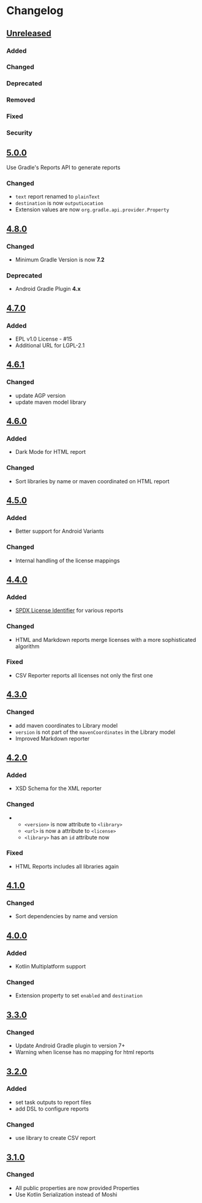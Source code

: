 # Changelog

## [Unreleased]

### Added

### Changed

### Deprecated

### Removed

### Fixed

### Security

## [5.0.0]

Use Gradle's Reports API to generate reports

### Changed

- `text` report renamed to `plainText`
- `destination` is now `outputLocation`
- Extension values are now `org.gradle.api.provider.Property`

## [4.8.0]

### Changed

- Minimum Gradle Version is now **7.2**

### Deprecated

- Android Gradle Plugin **4.x**

## [4.7.0]

### Added

- EPL v1.0 License - #15
- Additional URL for LGPL-2.1

## [4.6.1]

### Changed

- update AGP version
- update maven model library

## [4.6.0]

### Added

- Dark Mode for HTML report

### Changed

- Sort libraries by name or maven coordinated on HTML report

## [4.5.0]

### Added

- Better support for Android Variants

### Changed

- Internal handling of the license mappings

## [4.4.0]

### Added

- [SPDX License Identifier](https://spdx.org/licenses/) for various reports

### Changed

- HTML and Markdown reports merge licenses with a more sophisticated algorithm

### Fixed

- CSV Reporter reports all licenses not only the first one

## [4.3.0]

### Changed

- add maven coordinates to Library model
- `version` is not part of the `mavenCoordinates` in the Library model
- Improved Markdown reporter

## [4.2.0]

### Added

- XSD Schema for the XML reporter

### Changed

- 
    - `<version>` is now attribute to `<library>`
    - `<url>` is now a attribute to `<license>`
    - `<library>` has an `id` attribute now

### Fixed

- HTML Reports includes all libraries again

## [4.1.0]

### Changed

- Sort dependencies by name and version

## [4.0.0]

### Added

- Kotlin Multiplatform support

### Changed

- Extension property to set `enabled` and `destination`

## [3.3.0]

### Changed

- Update Android Gradle plugin to version 7+
- Warning when license has no mapping for html reports

## [3.2.0]

### Added

- set task outputs to report files
- add DSL to configure reports

### Changed

- use library to create CSV report

## [3.1.0]

### Changed

- All public properties are now provided Properties
- Use Kotlin Serialization instead of Moshi

[Unreleased]: https://github.com/chrimaeon/gradle-licenses-plugin/compare/5.0.0...HEAD
[5.0.0]: https://github.com/chrimaeon/gradle-licenses-plugin/compare/4.8.0...5.0.0
[4.8.0]: https://github.com/chrimaeon/gradle-licenses-plugin/compare/4.7.0...4.8.0
[4.7.0]: https://github.com/chrimaeon/gradle-licenses-plugin/compare/4.6.1...4.7.0
[4.6.1]: https://github.com/chrimaeon/gradle-licenses-plugin/compare/4.6.0...4.6.1
[4.6.0]: https://github.com/chrimaeon/gradle-licenses-plugin/compare/4.5.0...4.6.0
[4.5.0]: https://github.com/chrimaeon/gradle-licenses-plugin/compare/4.4.0...4.5.0
[4.4.0]: https://github.com/chrimaeon/gradle-licenses-plugin/compare/4.3.0...4.4.0
[4.3.0]: https://github.com/chrimaeon/gradle-licenses-plugin/compare/4.2.0...4.3.0
[4.2.0]: https://github.com/chrimaeon/gradle-licenses-plugin/compare/4.1.0...4.2.0
[4.1.0]: https://github.com/chrimaeon/gradle-licenses-plugin/compare/4.0.0...4.1.0
[4.0.0]: https://github.com/chrimaeon/gradle-licenses-plugin/compare/3.3.0...4.0.0
[3.3.0]: https://github.com/chrimaeon/gradle-licenses-plugin/compare/3.2.0...3.3.0
[3.2.0]: https://github.com/chrimaeon/gradle-licenses-plugin/compare/3.1.0...3.2.0
[3.1.0]: https://github.com/chrimaeon/gradle-licenses-plugin/commits/3.1.0
